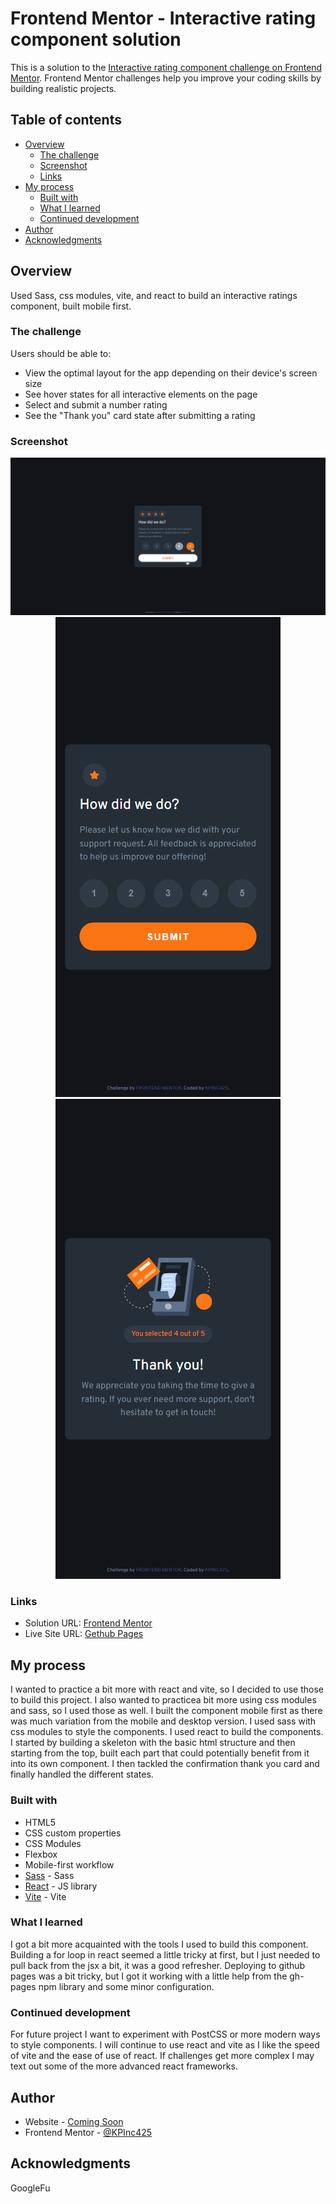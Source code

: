 # Frontend Mentor - Interactive rating component solution

This is a solution to the [Interactive rating component challenge on Frontend Mentor](https://www.frontendmentor.io/challenges/interactive-rating-component-koxpeBUmI). Frontend Mentor challenges help you improve your coding skills by building realistic projects. 

## Table of contents

- [Overview](#overview)
  - [The challenge](#the-challenge)
  - [Screenshot](#screenshot)
  - [Links](#links)
- [My process](#my-process)
  - [Built with](#built-with)
  - [What I learned](#what-i-learned)
  - [Continued development](#continued-development)
- [Author](#author)
- [Acknowledgments](#acknowledgments)

## Overview
Used Sass, css modules, vite, and react to build an interactive ratings component, built mobile first.
### The challenge

Users should be able to:

- View the optimal layout for the app depending on their device's screen size
- See hover states for all interactive elements on the page
- Select and submit a number rating
- See the "Thank you" card state after submitting a rating

### Screenshot
![](./solutionImages/InteractiveRatingComponent_States.jpg)
<span style="display: block; text-align: center;">
  ![](./solutionImages/InteractiveRatingComponent_Mobile.jpg)
  ![](./solutionImages/InteractiveRatingComponent_ThankYou_Mobile.jpg)
</span>
### Links

- Solution URL: [Frontend Mentor](https://your-solution-url.com)
- Live Site URL: [Gethub Pages](https://kpinc425.github.io/FrontEndMentor-InteractiveRating/)

## My process

I wanted to practice a bit more with react and vite, so I decided to use those to build this project. I also wanted to practicea bit more using css modules and sass, so I used those as well. I built the component mobile first as there was much variation from the mobile and desktop version. I used sass with css modules to style the components.  I used react to build the components. I started by building a skeleton with the basic html structure and then starting from the top, built each part that could potentially benefit from it into its own component. I then tackled the confirmation thank you card and finally handled the different states.
### Built with

- HTML5
- CSS custom properties
- CSS Modules
- Flexbox
- Mobile-first workflow
- [Sass](https://sass-lang.com/) - Sass
- [React](https://reactjs.org/) - JS library
- [Vite](https://vitejs.dev/) - Vite


### What I learned

I got a bit more acquainted with the tools I used to build this component. Building a for loop in react seemed a little tricky at first, but I just needed to pull back from the jsx a bit, it was a good refresher. Deploying to github pages was a bit tricky, but I got it working with a little help from the gh-pages npm library and some minor configuration.

### Continued development

For future project I want to experiment with PostCSS or more modern ways to style components. I will continue to use react and vite as I like the speed of vite and the ease of use of react. If challenges get more complex I may text out some of the more advanced react frameworks.


## Author

- Website - [Coming Soon](https://www.your-site.com)
- Frontend Mentor - [@KPInc425](https://www.frontendmentor.io/profile/KPInc425)

## Acknowledgments

GoogleFu
